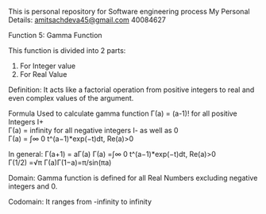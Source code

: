This is personal repository for Software engineering process
My Personal Details: amitsachdeva45@gmail.com 40084627

Function 5: Gamma Function

This function is divided into 2 parts:
1) For Integer value
2) For Real Value

Definition: It acts like a factorial operation from positive integers to real and even complex values of the argument.

Formula Used to calculate gamma function
  Γ(a) = (a-1)! for all positive Integers I+  
  Γ(a) = infinity for all negative integers I- as well as 0  
  Γ(a) = ∫∞ 0 t^(a−1)*exp(−t)dt, Re(a)>0  
  
In general:
Γ(a+1) = aΓ(a)
Γ(a) =∫∞ 0 t^(a−1)*exp(−t)dt, Re(a)>0  
Γ(1/2) =√π
Γ(a)Γ(1−a)=π/sin(πa)
          
Domain:
Gamma function is defined for all Real Numbers excluding negative integers and 0.

Codomain:
It ranges from -infinity to infinity






